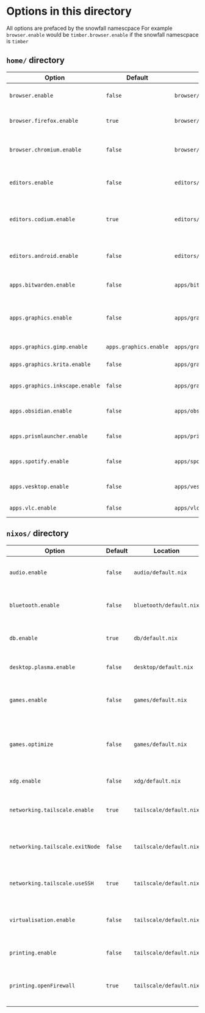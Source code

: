 # Options in this directory

All options are prefaced by the snowfall namescpace
For example `browser.enable` would be `timber.browser.enable` if the snowfall namescpace is `timber`

## `home/` directory
| Option                          | Default                | Location                         | Explanation                                     |
| ------------------------------- | ---------------------- | -------------------------------- | ----------------------------------------------- |
| `browser.enable`                | `false`                | `browser/default.nix`            | Whether to enable browser                       |
| `browser.firefox.enable`        | `true`                 | `browser/default.nix`            | Whether to enable firefox                       |
| `browser.chromium.enable`       | `false`                | `browser/default.nix`            | Whether to enable ungoogled chromium            |
| `editors.enable`                | `false`                | `editors/default.nix`            | Whether to enable graphical editors             |
| `editors.codium.enable`         | `true`                 | `editors/default.nix`            | Whether to enable vscodium with some extensions |
| `editors.android.enable`        | `false`                | `editors/default.nix`            | Whether to enable android studio                |
| `apps.bitwarden.enable`         | `false`                | `apps/bitwarden/default.nix`     | Whether to install Bitwarden                    |
| `apps.graphics.enable`          | `false`                | `apps/graphics/default.nix`      | Whether to install graphics apps (GIMP)         |
| `apps.graphics.gimp.enable`     | `apps.graphics.enable` | `apps/graphics/default.nix`      | Whether to install GIMP                         |
| `apps.graphics.krita.enable`    | `false`                | `apps/graphics/default.nix`      | Whether to install Krita                        |
| `apps.graphics.inkscape.enable` | `false`                | `apps/graphics/default.nix`      | Whether to install Inkscape                     |
| `apps.obsidian.enable`          | `false`                | `apps/obsidian/default.nix`      | Whether to install obsidian                     |
| `apps.prismlauncher.enable`     | `false`                | `apps/prismlauncher/default.nix` | Whether to install prism launcher               |
| `apps.spotify.enable`           | `false`                | `apps/spotify/default.nix`       | Whether to install spotify                      |
| `apps.vesktop.enable`           | `false`                | `apps/vesktop/default.nix`       | Whether to install vesktop                      |
| `apps.vlc.enable`               | `false`                | `apps/vlc/default.nix`           | Whether to install vlc                          |


## `nixos/` directory
| Option                          | Default | Location                | Explanation                                                    |
| ------------------------------- | ------- | ----------------------- | -------------------------------------------------------------- |
| `audio.enable`                  | `false` | `audio/default.nix`     | Whether to enable the pipewire service                         |
| `bluetooth.enable`              | `false` | `bluetooth/default.nix` | Whether to enable bluetooth on the machine                     |
| `db.enable`                     | `true`  | `db/default.nix`        | Whether to enable mySQL using mariadb                          |
| `desktop.plasma.enable`         | `false` | `desktop/default.nix`   | Whether to use KDE plasma 6                                    |
| `games.enable`                  | `false` | `games/default.nix`     | Whether to enable some gaming stuff, like Steam and Proton     |
| `games.optimize`                | `false` | `games/default.nix`     | Whether to enable kernel optimizations that the steam deck has |
| `xdg.enable`                    | `false` | `xdg/default.nix`       | Whether to enable xdg-open                                     |
| `networking.tailscale.enable`   | `true`  | `tailscale/default.nix` | Whether to enable the tailscale service                        |
| `networking.tailscale.exitNode` | `false` | `tailscale/default.nix` | Whether to make the device a tailscale exit node               |
| `networking.tailscale.useSSH`   | `true`  | `tailscale/default.nix` | Whether to use tailscale for ssh authentication                |
| `virtualisation.enable`         | `false` | `tailscale/default.nix` | Whether to enable virtualisation using virt-manager            |
| `printing.enable`               | `false` | `tailscale/default.nix` | Whether to enable printing                                     |
| `printing.openFirewall`         | `true`  | `tailscale/default.nix` | Whether to enable searching for printers over the network      |
